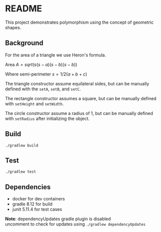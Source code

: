 # README
This project demonstrates polymorphism using the concept of geometric shapes.

## Background
For the area of a triangle we use Heron's formula.

Area $A = sqrt(s(s-a)(s-b)(s-b))$

Where semi-perimeter $s = 1/2(a+b+c)$

The triangle constructor assume equilateral sides, but can be manually defined with the `setA`, `setB`, and `setC`.

The rectangle constructor assumes a square, but can be manually defined with `setHeight` and `setWidth`.

The circle constructor assume a radius of 1, but can be manually defined with `setRadius` after initializing the object.

## Build
`./gradlew build`

## Test
`./gradlew test`

## Dependencies
- docker for dev containers
- gradle 8.12 for build
- junit 5.11.4 for test cases

**Note**: dependencyUpdates gradle plugin is disabled \
 uncomment to check for updates using `./gradlew dependencyUpdates`
